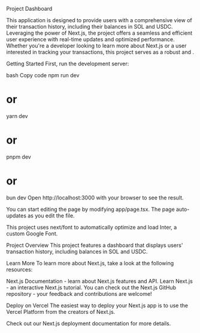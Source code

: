 Project Dashboard

This application is designed to provide users with a comprehensive view of their transaction history, including their balances in SOL and USDC. Leveraging the power of Next.js, the project offers a seamless and efficient user experience with real-time updates and optimized performance. Whether you're a developer looking to learn more about Next.js or a user interested in tracking your transactions, this project serves as a robust and .

Getting Started
First, run the development server:

bash
Copy code
npm run dev
# or
yarn dev
# or
pnpm dev
# or
bun dev
Open http://localhost:3000 with your browser to see the result.

You can start editing the page by modifying app/page.tsx. The page auto-updates as you edit the file.

This project uses next/font to automatically optimize and load Inter, a custom Google Font.

Project Overview
This project features a dashboard that displays users' transaction history, including balances in SOL and USDC.

Learn More
To learn more about Next.js, take a look at the following resources:

Next.js Documentation - learn about Next.js features and API.
Learn Next.js - an interactive Next.js tutorial.
You can check out the Next.js GitHub repository - your feedback and contributions are welcome!

Deploy on Vercel
The easiest way to deploy your Next.js app is to use the Vercel Platform from the creators of Next.js.

Check out our Next.js deployment documentation for more details.